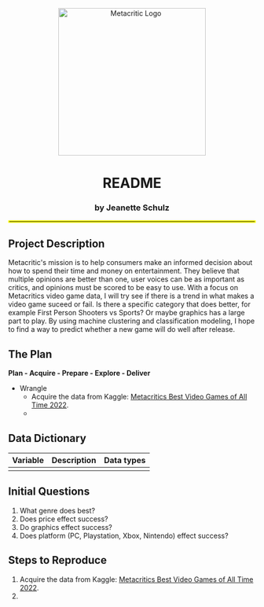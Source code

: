 
<div align="center">

<img width= "300" src="https://d1lss44hh2trtw.cloudfront.net/assets/article/2020/07/17/untitled-2_feature.png" alt="Metacritic Logo">

# README

### by Jeanette Schulz

</div align="center">
    
<hr style="border:2px solid yellow"> </hr>

## Project Description

Metacritic's mission is to help consumers make an informed decision about how to spend their time and money on entertainment. They believe that multiple opinions are better than one, user voices can be as important as critics, and opinions must be scored to be easy to use. With a focus on Metacritics video game data, I will try see if there is a trend in what makes a video game suceed or fail. Is there a specific category that does better, for example First Person Shooters vs Sports? Or maybe graphics has a large part to play. By using machine clustering and classification modeling, I hope to find a way to predict whether a new game will do well after release. 


## The Plan

**Plan - Acquire - Prepare - Explore - Deliver**

- Wrangle
    - Acquire the data from Kaggle: [Metacritics Best Video Games of All Time 2022](https://www.kaggle.com/datasets/caiquerezende/metacritics-best-video-games-of-all-time-2021?resource=download).
    - 
  


## Data Dictionary

| Variable                         | Description                                                  |Data types|
| -------------------------------- | -----------------------------------------------------------  |----------|
| | | |

                

 
## Initial Questions
1. What genre does best?
2. Does price effect success?
3. Do graphics effect success? 
4. Does platform (PC, Playstation, Xbox, Nintendo) effect success?

##  Steps to Reproduce
1. Acquire the data from Kaggle: [Metacritics Best Video Games of All Time 2022](https://www.kaggle.com/datasets/caiquerezende/metacritics-best-video-games-of-all-time-2021?resource=download).
2. 
